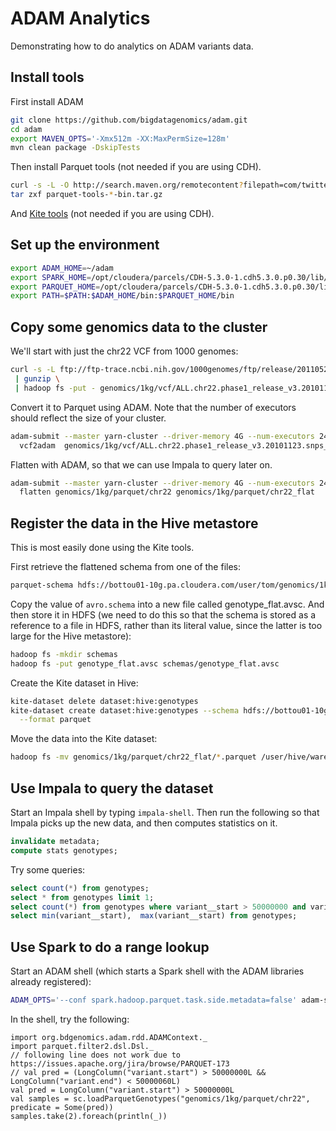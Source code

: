# ADAM Analytics

Demonstrating how to do analytics on ADAM variants data.

## Install tools

First install ADAM

```bash
git clone https://github.com/bigdatagenomics/adam.git
cd adam
export MAVEN_OPTS='-Xmx512m -XX:MaxPermSize=128m'
mvn clean package -DskipTests
```

Then install Parquet tools (not needed if you are using CDH).

```bash
curl -s -L -O http://search.maven.org/remotecontent?filepath=com/twitter/parquet-tools/1.6.0rc3/parquet-tools-1.6.0rc3-bin.tar.gz
tar zxf parquet-tools-*-bin.tar.gz
```

And [Kite tools](http://kitesdk.org/docs/1.0.0/Install-Kite.html) (not needed if you are using CDH).

## Set up the environment

```bash
export ADAM_HOME=~/adam
export SPARK_HOME=/opt/cloudera/parcels/CDH-5.3.0-1.cdh5.3.0.p0.30/lib/spark 
export PARQUET_HOME=/opt/cloudera/parcels/CDH-5.3.0-1.cdh5.3.0.p0.30/lib/parquet
export PATH=$PATH:$ADAM_HOME/bin:$PARQUET_HOME/bin
```

## Copy some genomics data to the cluster

We'll start with just the chr22 VCF from 1000 genomes:

```bash
curl -s -L ftp://ftp-trace.ncbi.nih.gov/1000genomes/ftp/release/20110521/ALL.chr22.phase1_release_v3.20101123.snps_indels_svs.genotypes.vcf.gz \
 | gunzip \
 | hadoop fs -put - genomics/1kg/vcf/ALL.chr22.phase1_release_v3.20101123.snps_indels_svs.genotypes.vcf
```

Convert it to Parquet using ADAM. Note that the number of executors should reflect the size of your cluster.

```bash
adam-submit --master yarn-cluster --driver-memory 4G --num-executors 24 --executor-cores 2 --executor-memory 4G \
  vcf2adam  genomics/1kg/vcf/ALL.chr22.phase1_release_v3.20101123.snps_indels_svs.genotypes.vcf genomics/1kg/parquet/chr22  
```

Flatten with ADAM, so that we can use Impala to query later on.

```bash
adam-submit --master yarn-cluster --driver-memory 4G --num-executors 24 --executor-cores 2 --executor-memory 4G \
  flatten genomics/1kg/parquet/chr22 genomics/1kg/parquet/chr22_flat
```
## Register the data in the Hive metastore

This is most easily done using the Kite tools.

First retrieve the flattened schema from one of the files:

```bash
parquet-schema hdfs://bottou01-10g.pa.cloudera.com/user/tom/genomics/1kg/parquet/chr22_flat/part-r-00001.gz.parquet | grep 'extra:' meta.txt
```

Copy the value of `avro.schema` into a new file called genotype_flat.avsc. And then store it in HDFS (we need to do this so that the schema is stored as a reference to a file in HDFS, rather than its literal value, since the latter is too large for the Hive metastore):

```bash
hadoop fs -mkdir schemas
hadoop fs -put genotype_flat.avsc schemas/genotype_flat.avsc
```

Create the Kite dataset in Hive:

```bash
kite-dataset delete dataset:hive:genotypes
kite-dataset create dataset:hive:genotypes --schema hdfs://bottou01-10g.pa.cloudera.com/user/tom/schemas/genotype_flat.avsc \
  --format parquet
```

Move the data into the Kite dataset:

```bash
hadoop fs -mv genomics/1kg/parquet/chr22_flat/*.parquet /user/hive/warehouse/genotypes
```

## Use Impala to query the dataset

Start an Impala shell by typing `impala-shell`. Then run the following so that Impala picks up the new data, and then computes statistics on it.

```sql
invalidate metadata;
compute stats genotypes;
```

Try some queries:
```sql
select count(*) from genotypes;
select * from genotypes limit 1;
select count(*) from genotypes where variant__start > 50000000 and variant__end < 51000000;
select min(variant__start),  max(variant__start) from genotypes;
```

## Use Spark to do a range lookup

Start an ADAM shell (which starts a Spark shell with the ADAM libraries already registered):

```bash
ADAM_OPTS='--conf spark.hadoop.parquet.task.side.metadata=false' adam-shell --master yarn-client --executor-memory 4G
```

In the shell, try the following:

```
import org.bdgenomics.adam.rdd.ADAMContext._
import parquet.filter2.dsl.Dsl._
// following line does not work due to https://issues.apache.org/jira/browse/PARQUET-173
// val pred = (LongColumn("variant.start") > 50000000L && LongColumn("variant.end") < 50000060L)
val pred = LongColumn("variant.start") > 50000000L
val samples = sc.loadParquetGenotypes("genomics/1kg/parquet/chr22", predicate = Some(pred))
samples.take(2).foreach(println(_))
```




